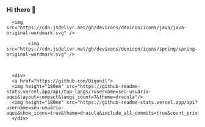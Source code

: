 ### Hi there 👋

      <img src="https://cdn.jsdelivr.net/gh/devicons/devicon/icons/java/java-original-wordmark.svg" />

            <img src="https://cdn.jsdelivr.net/gh/devicons/devicon/icons/spring/spring-original-wordmark.svg" />
                    


      <div>
      <a href="https://github.com/Digonil">
      <img height="180em" src="https://github-readme-stats.vercel.app/api/top-langs/?username=seu-usuário-aqui&layout=compact&langs_count=7&theme=dracula"/>
      <img height="180em" src="https://github-readme-stats.vercel.app/api?username=seu-usuário-aqui&show_icons=true&theme=dracula&include_all_commits=true&count_private=true"/>
      </div>
